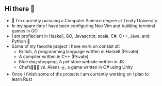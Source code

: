 ## Hi there 👋


- 🐯 I'm currently pursuing a Computer Science degree at Trinity University
- In my spare time I have been configuring Neo Vim and building terminal games in GO
- I am profiecient in Haskell, GO, Javascript, scala, C#, C++, Java, and Python 🐍
- Some of my favorite project I have work on consist of:
  - British, A programming language written in Haskell (Private)
  - A compiler written in C++ (Private)
  - Blue dog shopping, A pet store website written in JS
  - Chefs👨🏻‍🍳 vs. Aliens 🛸, a game written in C# using Unity
- Once I finish some of the projects I am currently working on I plan to learn Rust 

